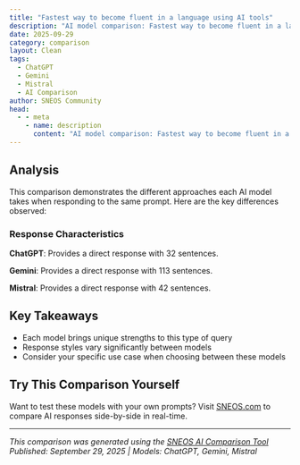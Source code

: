 ```yaml
---
title: "Fastest way to become fluent in a language using AI tools"
description: "AI model comparison: Fastest way to become fluent in a language using AI tools..."
date: 2025-09-29
category: comparison
layout: Clean
tags:
  - ChatGPT
  - Gemini
  - Mistral
  - AI Comparison
author: SNEOS Community
head:
  - - meta
    - name: description
      content: "AI model comparison: Fastest way to become fluent in a language using AI tools..."
---
```


<ChatComparison
  title="Fastest way to become fluent in a language using AI tools"
  prompt="Fastest way to become fluent in a language using AI tools"
  :responses='{
    "ChatGPT": "Becoming fluent in a language quickly using AI tools is definitely achievable with focused strategies and the right resources. Here\u2019s a step-by-step approach leveraging AI technologies:\n\n### 1. **Personalized Learning with AI Tutors**\n- Use AI-powered language learning apps like **Duolingo**, **Babbel**, or **Busuu** that adapt to your level and progress.\n- For more interactive conversation practice, try **ChatGPT** or specialized AI chatbots that can simulate real-life dialogues in the target language.\n  \n### 2. **Immersive Practice with AI Translation \u0026 Writing Tools**\n- Write essays, messages, or journal entries and use tools like **Grammarly** (supports multiple languages) or **DeepL Write** to get real-time feedback on grammar and style.\n- Use **Google Translate** or **DeepL** to check your understanding of new vocabulary and phrases.\n\n### 3. **Speaking Practice with AI Speech Recognition**\n- Use language learning apps or platforms that use AI speech recognition (e.g. **Rosetta Stone**, **Mondly**) to practice pronunciation.\n- Use AI voice assistants (like Siri, Alexa, or Google Assistant) set to your target language to practice speaking and understanding commands.\n\n### 4. **Content Consumption \u0026 Generation**\n- Use AI to generate customized reading or listening materials based on your current level and interests (e.g., ask ChatGPT to create stories or dialogues).\n- Listen to AI-generated podcasts or practice with AI-curated videos with subtitles to improve listening skills.\n\n### 5. **Regular Conversation Practice**\n- Schedule regular speaking sessions with AI chatbots that can engage in free-form conversation.\n- Use AI to simulate different scenarios (travel, business, casual) to prepare for real-world conversations.\n\n### 6. **Spaced Repetition via AI Flashcards**\n- Use apps like **Anki** or **Memrise** enhanced with AI to optimize spaced repetition schedules for vocabulary retention.\n\n### Sample Daily Routine with AI Tools:\n- **Morning**: 20 minutes Duolingo or Babbel for vocabulary and grammar.\n- **Afternoon**: Write a journal entry, then get feedback with Grammarly or DeepL Write.\n- **Evening**: Practice speaking with Mondly or chat with ChatGPT in the target language.\n- **Night**: Listen to AI-generated podcasts or watch videos with subtitles.\n\n---\n\n### Tips for Maximizing Fluency:\n- **Immerse yourself:** Change your phone and social media platforms to the target language.\n- **Consistent practice:** Daily exposure and active use are key.\n- **Mix skills:** Balance reading, writing, speaking, and listening.\n- **Get immediate feedback:** AI tools can provide instant corrections, accelerating learning.\n- **Set goals:** Use AI tools to track progress and tailor lessons to your weaknesses.\n\nBy combining these AI-powered strategies and tools, you can drastically speed up your journey to fluency in a new language.",
    "Gemini": "Okay, let\u0027s break down the fastest way to language fluency using AI tools.  There\u0027s no magic bullet, and fluency is a journey, but AI can significantly accelerate your progress. This combines structured learning with immersive practice and personalized feedback:\n\n**Core Principles for Rapid Progress:**\n\n*   **Consistency is Key:**  Even 15-30 minutes per day is better than sporadic marathon sessions.\n*   **Active Learning:** Don\u0027t just passively consume content.  Speak, write, interact, and engage actively.\n*   **Focus on Comprehensible Input:**  Choose materials that are challenging but not overwhelming. You should understand the *gist* even if you don\u0027t know every word.\n*   **Prioritize Speaking and Listening:** Fluency is primarily about being able to communicate effectively.\n*   **Embrace Mistakes:**  They are learning opportunities. Don\u0027t be afraid to make them!\n*   **Personalize Your Learning:** Leverage AI to tailor the learning path to your interests, goals, and learning style.\n*   **Use AI Tools Strategically:** Don\u0027t rely on them *solely*, but integrate them to boost specific skills.\n\n**A Step-by-Step Plan Using AI:**\n\n1.  **Assessment and Goal Setting (First 1-2 Weeks):**\n\n    *   **Level Assessment:** Use AI-powered placement tests on language learning platforms (Duolingo, Babbel, Memrise, Rosetta Stone) or dedicated level assessment tools. This establishes your baseline.\n    *   **Define Fluency:** What does \u0022fluent\u0022 mean to you?  (e.g., conversational fluency for travel, business proficiency, reading novels). Be specific.\n    *   **Set SMART Goals:**\n        *   **Specific:**  \u0022I will be able to order food confidently in a restaurant in [target language country].\u0022\n        *   **Measurable:** \u0022I will learn 5 new words per day.\u0022\n        *   **Achievable:** \u0022I will practice speaking for 15 minutes each day.\u0022\n        *   **Relevant:**  Align your goals with your personal interests and needs.\n        *   **Time-bound:** \u0022I will be able to hold a 5-minute conversation on a familiar topic in 3 months.\u0022\n\n2.  **Structured Learning Foundation (Ongoing, Adjust as Needed):**\n\n    *   **Choose a Core Language Learning Platform:**\n        *   **Duolingo:** Great for beginners, gamified, good for vocabulary and basic grammar. Use its AI powered \u0022Practice Hub\u0022 to get personalized feedback on how to improve.\n        *   **Babbel:** More structured than Duolingo, focuses on practical conversations.\n        *   **Memrise:** Excellent for vocabulary memorization using spaced repetition (especially with user-created courses).\n        *   **Rosetta Stone:** Immersive approach, focusing on associating words with images and sounds.\n        *   **Consider a combination.** Use one as your main curriculum, and others to supplement and reinforce.\n    *   **AI-Powered Grammar Checkers \u0026 Tutors:**\n        *   **Grammarly:**  Helps with writing accuracy, tone, and clarity. Use it to check your written exercises.\n        *   **LanguageTool:** Another excellent grammar and style checker, often preferred for its open-source nature.\n        *   **ChatGPT (or similar LLM):** You can prompt for grammar explanations. For example: \u0022Explain the use of the subjunctive mood in Spanish with examples.\u0022  Critically evaluate the AI output.\n        *   **WolframAlpha:** Can be used for complex grammar questions, especially related to syntax and sentence structure.\n    *   **Focus on Core Grammar \u0026 Vocabulary:**  Don\u0027t try to learn everything at once. Prioritize the most common and essential elements.\n\n3.  **Immersive Practice (Daily):** This is where AI really shines.\n\n    *   **AI-Powered Language Exchange \u0026 Conversation:**\n        *   **TalkPal:**  Specifically designed for AI-driven language practice. Offers various conversation scenarios and provides feedback.\n        *   **ELSA Speak:** Focuses on pronunciation using AI to analyze your speech and give real-time corrections. (Great for minimizing accent issues early on.)\n        *   **RealTalk:** A free, open-source, privacy-focused conversational AI.\n        *   **Character AI or Replika:**  Create AI characters with specific backstories and practice conversational skills with them.\n    *   **AI-Driven Content Generation:**\n        *   **ChatGPT/Bard:**\n            *   \u0022Create a short story in [target language] about [topic I\u0027m interested in] at a [A1/A2/B1 etc.] level.\u0022\n            *   \u0022Generate a dialogue between two people discussing [topic] in [language].\u0022\n        *   Use these generated texts for reading comprehension and vocabulary acquisition.\n    *   **AI-Powered Subtitle Generation \u0026 Translation:**\n        *   **YouTube\u0027s auto-generated captions:**  Use YouTube videos in your target language with auto-generated subtitles (often surprisingly good).\n        *   **VLC Media Player:** Can load external subtitle files or search for them online.\n        *   **DeepL Translator or Google Translate (with caution):** Use these to translate subtitles when needed, but don\u0027t rely on them excessively. Try to understand the context first.\n    *   **AI Text-to-Speech (TTS) and Speech-to-Text (STT):**\n        *   **NaturalReaders, Google Translate, Amazon Polly, Microsoft Azure TTS:** Listen to text in your target language. Use TTS to practice pronunciation by reading aloud along with the AI voice.\n        *   **Google Translate, Otter.ai, Descript:**  Dictate in your target language and use STT to check your accuracy. This helps with both speaking and writing.\n\n4.  **Personalized Learning \u0026 Feedback (Regularly):**\n\n    *   **Identify Weak Areas:** Pay attention to what you struggle with most (grammar, pronunciation, vocabulary related to specific topics).\n    *   **AI-Powered Personalized Learning:**\n        *   Many language learning platforms now use AI to personalize your learning path based on your progress and weaknesses.\n        *   Look for platforms that offer adaptive learning, spaced repetition, and targeted exercises.\n    *   **Seek Feedback from Native Speakers (Important!):**\n        *   **italki, HelloTalk, Tandem:** Connect with native speakers for conversation practice and feedback. While AI can provide some feedback, human interaction is crucial for nuanced corrections and cultural insights.\n        *   **Use AI-generated content (essays, dialogues) as prompts for conversations with native speakers.** Ask them to critique your work.\n    *   **Use AI to Summarize \u0026 Extract Key Information:**\n        *   Use tools like Summarize.tech to quickly summarize long articles or videos in your target language. This helps you grasp the main ideas without getting bogged down in details.\n    *   **AI-powered Flashcard Generation:**\n        *   Quizlet, Anki or similar.\n        *   Feed an AI tool like ChatGPT a text in the target language, and ask it to generate flashcards based on key vocabulary and concepts.\n\n5.  **Maintain Motivation \u0026 Track Progress:**\n\n    *   **Set Achievable Milestones:** Celebrate small victories to stay motivated.\n    *   **Keep a Language Learning Journal:**  Track your progress, note new vocabulary, and reflect on your learning experience.\n    *   **Immerse Yourself in the Culture:**  Watch movies, listen to music, read books, and follow social media accounts in your target language. This makes learning more enjoyable and helps you understand the cultural context.\n    *   **Regularly Review and Revise:**  Don\u0027t just learn new things; revisit and reinforce what you\u0027ve already learned.\n\n**Example Workflow for a Day:**\n\n1.  **(15 minutes) Duolingo/Babbel:** Complete a lesson.\n2.  **(15 minutes) TalkPal:** Practice a conversation scenario.\n3.  **(15 minutes) Read a short article** generated by Chat GPT on a topic of interest and use TTS to listen.\n4.  **(15 minutes) Review vocabulary** with Memrise or Anki.\n\n**Important Considerations:**\n\n*   **AI is a tool, not a replacement for human learning.** You still need to put in the effort to study, practice, and engage with the language.\n*   **Be critical of AI output.**  AI can make mistakes, especially in translation and grammar. Always double-check with reliable sources or native speakers.\n*   **Don\u0027t become overly reliant on translation tools.**  Focus on understanding the language directly, rather than relying on a crutch.\n*   **Prioritize active recall over passive memorization.**  Actively try to remember and use new words and grammar structures.\n*   **Experiment with different AI tools to find what works best for you.**  There is no one-size-fits-all solution.\n\n**Specific AI Tools to Investigate Further:**\n\n*   **TalkPal:**  AI language tutor.\n*   **ELSA Speak:** Pronunciation training.\n*   **Character AI:**  Conversation practice with AI characters.\n*   **DeepL Translator:** High-quality translation (use sparingly).\n*   **ChatGPT/Bard:** Content generation, grammar explanations, conversation practice.\n*   **Memrise/Anki:**  Spaced repetition vocabulary learning.\n*   **NaturalReaders:** Text-to-speech.\n*   **Otter.ai:** Speech-to-text.\n\nBy combining a structured learning approach with the power of AI, you can create a personalized and highly effective language learning experience that accelerates your progress towards fluency. Good luck!\n",
    "Mistral": "Becoming fluent in a language quickly using AI tools involves a combination of structured learning, immersive practice, and leveraging advanced technology. Here are some steps and tools that can help you achieve this:\n\n### 1. **Set Clear Goals**\n   - **Define Your Objectives:** Determine why you want to learn the language and set specific, measurable goals.\n   - **Create a Study Plan:** Outline a daily or weekly schedule for learning and practicing.\n\n### 2. **Use Language Learning Apps**\n   - **Duolingo:** Offers gamified lessons in multiple languages.\n   - **Babbel:** Focuses on conversational skills and grammar.\n   - **Rosetta Stone:** Provides immersive learning experiences.\n   - **Memrise:** Combines spaced repetition with real-life content.\n\n### 3. **Leverage AI-Powered Tools**\n   - **Grammarly:** Helps with grammar and writing skills.\n   - **iTalki:** Connects you with native speakers for language exchange and tutoring.\n   - **HelloTalk:** A language exchange app that uses AI to correct your messages.\n   - **Lingvist:** Uses AI to adapt to your learning pace and style.\n\n### 4. **Immerse Yourself in the Language**\n   - **Watch Movies and TV Shows:** Use platforms like Netflix with language learning extensions like Language Learning with Netflix.\n   - **Listen to Podcasts:** Find podcasts in the target language.\n   - **Read Books and Articles:** Use tools like LingQ to read and learn new vocabulary.\n\n### 5. **Practice Speaking**\n   - **Speechling:** Focuses on pronunciation and speaking practice.\n   - **Tandem:** Connects you with native speakers for language exchange.\n   - **Google Translate:** Use the conversation mode to practice speaking and get real-time feedback.\n\n### 6. **Use AI Tutors and Chatbots**\n   - **Mondly:** Offers AI-powered speech recognition and conversation practice.\n   - **Replika:** An AI chatbot that can help you practice conversational skills.\n   - **Cleverbot:** Another AI chatbot for practicing conversations.\n\n### 7. **Join Online Communities**\n   - **Reddit:** Subreddits like r/languagelearning can provide support and resources.\n   - **Language Learning Forums:** Websites like WordReference and Lang-8 offer community support.\n\n### 8. **Track Your Progress**\n   - **Anki:** A flashcard app that uses spaced repetition to help you remember vocabulary.\n   - **Quizlet:** Offers a variety of study modes and flashcards.\n\n### 9. **Engage in Real-Life Conversations**\n   - **Meetup:** Join language exchange groups in your area.\n   - **Couchsurfing:** Connect with travelers and locals to practice the language.\n\n### 10. **Stay Consistent**\n   - **Daily Practice:** Even a few minutes a day can make a big difference.\n   - **Review Regularly:** Regularly review what you\u0027ve learned to reinforce your knowledge.\n\n### Additional Tips:\n- **Use AI Translation Tools:** Tools like DeepL and Google Translate can help you understand and translate text quickly.\n- **Join Online Classes:** Platforms like Coursera and Udemy offer language courses.\n- **Practice Writing:** Use tools like Grammarly to improve your writing skills.\n\nBy combining these tools and strategies, you can create a comprehensive and efficient language learning plan that leverages the power of AI to help you become fluent more quickly."
  }'
  published-date="16:28"
/>

## Analysis

This comparison demonstrates the different approaches each AI model takes when responding to the same prompt. Here are the key differences observed:

### Response Characteristics

**ChatGPT**: Provides a direct response with 32 sentences. 

**Gemini**: Provides a direct response with 113 sentences. 

**Mistral**: Provides a direct response with 42 sentences. 

## Key Takeaways

- Each model brings unique strengths to this type of query
- Response styles vary significantly between models
- Consider your specific use case when choosing between these models

## Try This Comparison Yourself

Want to test these models with your own prompts? Visit [SNEOS.com](https://sneos.com) to compare AI responses side-by-side in real-time.

---

*This comparison was generated using the [SNEOS AI Comparison Tool](https://sneos.com)*
*Published: September 29, 2025 | Models: ChatGPT, Gemini, Mistral*
